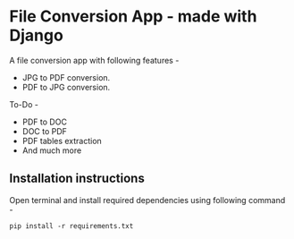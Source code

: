 # File Conversion App - made with Django
A file conversion app with following features - 

 - JPG to PDF conversion.
 - PDF to JPG conversion.

To-Do -

 - PDF to DOC
 - DOC to PDF
 - PDF tables extraction
 - And much more

## Installation instructions
Open terminal and install required dependencies using following command -

    pip install -r requirements.txt

